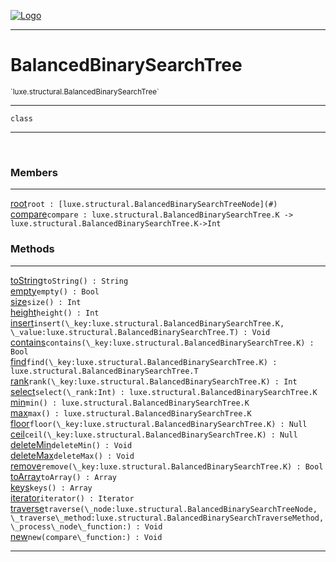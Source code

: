 
[![Logo](../../../images/logo.png)](../../../api/index.html)

---



<h1>BalancedBinarySearchTree</h1>
<small>`luxe.structural.BalancedBinarySearchTree`</small>



---

`class`

---

&nbsp;
&nbsp;



<h3>Members</h3> <hr/><span class="member apipage">
                <a name="root"><a class="lift" href="#root">root</a></a><code class="signature apipage">root : [luxe.structural.BalancedBinarySearchTreeNode](#)</code><br/></span>
            <span class="small_desc_flat"></span><span class="member apipage">
                <a name="compare"><a class="lift" href="#compare">compare</a></a><code class="signature apipage">compare : luxe.structural.BalancedBinarySearchTree.K -&gt; luxe.structural.BalancedBinarySearchTree.K-&gt;Int</code><br/></span>
            <span class="small_desc_flat"></span>





<h3>Methods</h3> <hr/><span class="method apipage">
            <a name="toString"><a class="lift" href="#toString">toString</a></a><code class="signature apipage">toString() : String</code><br/><span class="small_desc_flat"></span>
        </span>
    <span class="method apipage">
            <a name="empty"><a class="lift" href="#empty">empty</a></a><code class="signature apipage">empty() : Bool</code><br/><span class="small_desc_flat"></span>
        </span>
    <span class="method apipage">
            <a name="size"><a class="lift" href="#size">size</a></a><code class="signature apipage">size() : Int</code><br/><span class="small_desc_flat"></span>
        </span>
    <span class="method apipage">
            <a name="height"><a class="lift" href="#height">height</a></a><code class="signature apipage">height() : Int</code><br/><span class="small_desc_flat"></span>
        </span>
    <span class="method apipage">
            <a name="insert"><a class="lift" href="#insert">insert</a></a><code class="signature apipage">insert(\_key:luxe.structural.BalancedBinarySearchTree.K<span></span>, \_value:luxe.structural.BalancedBinarySearchTree.T<span></span>) : Void</code><br/><span class="small_desc_flat"></span>
        </span>
    <span class="method apipage">
            <a name="contains"><a class="lift" href="#contains">contains</a></a><code class="signature apipage">contains(\_key:luxe.structural.BalancedBinarySearchTree.K<span></span>) : Bool</code><br/><span class="small_desc_flat"></span>
        </span>
    <span class="method apipage">
            <a name="find"><a class="lift" href="#find">find</a></a><code class="signature apipage">find(\_key:luxe.structural.BalancedBinarySearchTree.K<span></span>) : luxe.structural.BalancedBinarySearchTree.T</code><br/><span class="small_desc_flat"></span>
        </span>
    <span class="method apipage">
            <a name="rank"><a class="lift" href="#rank">rank</a></a><code class="signature apipage">rank(\_key:luxe.structural.BalancedBinarySearchTree.K<span></span>) : Int</code><br/><span class="small_desc_flat"></span>
        </span>
    <span class="method apipage">
            <a name="select"><a class="lift" href="#select">select</a></a><code class="signature apipage">select(\_rank:Int<span></span>) : luxe.structural.BalancedBinarySearchTree.K</code><br/><span class="small_desc_flat"></span>
        </span>
    <span class="method apipage">
            <a name="min"><a class="lift" href="#min">min</a></a><code class="signature apipage">min() : luxe.structural.BalancedBinarySearchTree.K</code><br/><span class="small_desc_flat"></span>
        </span>
    <span class="method apipage">
            <a name="max"><a class="lift" href="#max">max</a></a><code class="signature apipage">max() : luxe.structural.BalancedBinarySearchTree.K</code><br/><span class="small_desc_flat"></span>
        </span>
    <span class="method apipage">
            <a name="floor"><a class="lift" href="#floor">floor</a></a><code class="signature apipage">floor(\_key:luxe.structural.BalancedBinarySearchTree.K<span></span>) : Null</code><br/><span class="small_desc_flat"></span>
        </span>
    <span class="method apipage">
            <a name="ceil"><a class="lift" href="#ceil">ceil</a></a><code class="signature apipage">ceil(\_key:luxe.structural.BalancedBinarySearchTree.K<span></span>) : Null</code><br/><span class="small_desc_flat"></span>
        </span>
    <span class="method apipage">
            <a name="deleteMin"><a class="lift" href="#deleteMin">deleteMin</a></a><code class="signature apipage">deleteMin() : Void</code><br/><span class="small_desc_flat"></span>
        </span>
    <span class="method apipage">
            <a name="deleteMax"><a class="lift" href="#deleteMax">deleteMax</a></a><code class="signature apipage">deleteMax() : Void</code><br/><span class="small_desc_flat"></span>
        </span>
    <span class="method apipage">
            <a name="remove"><a class="lift" href="#remove">remove</a></a><code class="signature apipage">remove(\_key:luxe.structural.BalancedBinarySearchTree.K<span></span>) : Bool</code><br/><span class="small_desc_flat"></span>
        </span>
    <span class="method apipage">
            <a name="toArray"><a class="lift" href="#toArray">toArray</a></a><code class="signature apipage">toArray() : Array</code><br/><span class="small_desc_flat"></span>
        </span>
    <span class="method apipage">
            <a name="keys"><a class="lift" href="#keys">keys</a></a><code class="signature apipage">keys() : Array</code><br/><span class="small_desc_flat"></span>
        </span>
    <span class="method apipage">
            <a name="iterator"><a class="lift" href="#iterator">iterator</a></a><code class="signature apipage">iterator() : Iterator</code><br/><span class="small_desc_flat"></span>
        </span>
    <span class="method apipage">
            <a name="traverse"><a class="lift" href="#traverse">traverse</a></a><code class="signature apipage">traverse(\_node:luxe.structural.BalancedBinarySearchTreeNode<span></span>, \_traverse\_method:luxe.structural.BalancedBinarySearchTraverseMethod<span></span>, \_process\_node\_function:<span></span>) : Void</code><br/><span class="small_desc_flat"></span>
        </span>
    <span class="method apipage">
            <a name="new"><a class="lift" href="#new">new</a></a><code class="signature apipage">new(compare\_function:<span></span>) : Void</code><br/><span class="small_desc_flat"></span>
        </span>
    





---

&nbsp;
&nbsp;
&nbsp;
&nbsp;